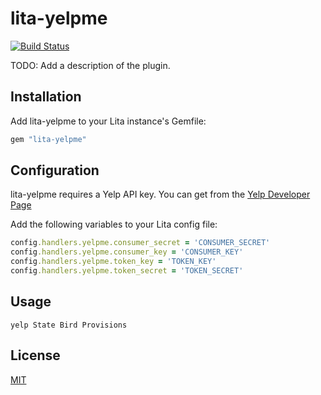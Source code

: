 # lita-yelpme
[![Build Status](https://img.shields.io/travis/twexler/lita-yelpme/master.svg)](https://travis-ci.org/esigler/lita-pagerduty)

TODO: Add a description of the plugin.

## Installation

Add lita-yelpme to your Lita instance's Gemfile:

``` ruby
gem "lita-yelpme"
```


## Configuration

lita-yelpme requires a Yelp API key. You can get from the [Yelp Developer Page](http://www.yelp.com/developers)

Add the following variables to your Lita config file:

``` ruby
config.handlers.yelpme.consumer_secret = 'CONSUMER_SECRET'
config.handlers.yelpme.consumer_key = 'CONSUMER_KEY'
config.handlers.yelpme.token_key = 'TOKEN_KEY'
config.handlers.yelpme.token_secret = 'TOKEN_SECRET'
```

## Usage

``` yelp State Bird Provisions ```

## License

[MIT](http://opensource.org/licenses/MIT)
